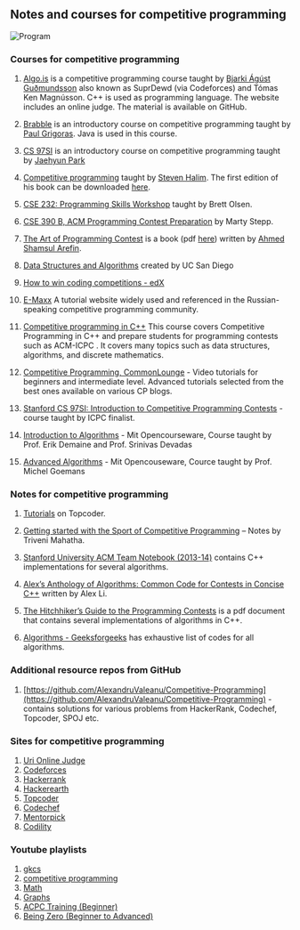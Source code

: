 ## Notes and courses for competitive programming
![Program](https://qph.ec.quoracdn.net/main-qimg-f939681b0b47e5540398244db5c8966f?convert_to_webp=true)
### Courses for competitive programming

1. [Algo.is](http://algo.is) is a competitive programming course taught by [Bjarki Ágúst Guðmundsson](https://github.com/SuprDewd) also known as SuprDewd (via Codeforces) and Tómas Ken Magnússon. C++ is used as programming language. The website includes an online judge. The material is available on GitHub.

2. [Brabble](https://github.com/paul-g/brabble) is an introductory course on competitive programming taught by [Paul Grigoras](https://github.com/paul-g). Java is used in this course.

3. [CS 97SI](http://web.stanford.edu/class/cs97si/) is an introductory course on competitive programming taught by [Jaehyun Park](http://www.stanford.edu/~liszt90/)

4. [Competitive programming](https://sites.google.com/site/stevenhalim/home/material) taught by [Steven Halim](https://sites.google.com/site/stevenhalim/). The first edition of his book can be downloaded [here](http://www.comp.nus.edu.sg/~stevenha/myteaching/competitive_programming/cp1.pdf).

5. [CSE 232: Programming Skills Workshop](https://acm.wustl.edu/cse232/) taught by Brett Olsen.

6. [CSE 390 B, ACM Programming Contest Preparation](http://www.martystepp.com/acm/) by Marty Stepp.

7. [The Art of Programming Contest](http://www.ahmedshamsularefin.id.au/acm-icpc/tutorials/30-my-articles) is a book (pdf [here](http://www.comp.nus.edu.sg/~stevenha/database/Art_of_Programming_Contest_SE_for_uva.pdf)) written by [Ahmed Shamsul Arefin](http://www.newcastle.edu.au/profile/ahmed-arefin).

8. [Data Structures and Algorithms](https://www.coursera.org/specializations/data-structures-algorithms) created by UC San Diego

8. [How to win coding competitions - edX](https://www.edx.org/course/how-win-coding-competitions-secrets-itmox-i2cpx-1)

9. [E-Maxx](http://e-maxx-eng.appspot.com/) A tutorial website widely used and referenced in the Russian-speaking competitive programming community. 

10. [Competitive programming in C++](http://m.el-dosuky.com/course.php?c=competitive-programming-2015) This course covers Competitive Programming in C++ and prepare students for programming contests such as ACM-ICPC . It covers many topics such as data structures, algorithms, and discrete mathematics.  

10. [Competitive Programming, CommonLounge](https://www.commonlounge.com/discussion/d4a14f601eb44281b6c579e73d126cca/main?r=acp) - Video tutorials for beginners and intermediate level. Advanced tutorials selected from the best ones available on various CP blogs.

11. [Stanford CS 97SI: Introduction to Competitive Programming Contests](http://web.stanford.edu/class/cs97si/) - course taught by ICPC finalist.

12. [Introduction to Algorithms](https://ocw.mit.edu/courses/electrical-engineering-and-computer-science/6-006-introduction-to-algorithms-fall-2011/) - Mit Opencourseware, Course taught by Prof. Erik Demaine and Prof. Srinivas Devadas

13. [Advanced Algorithms](https://ocw.mit.edu/courses/electrical-engineering-and-computer-science/6-854j-advanced-algorithms-fall-2008/) - Mit Opencouseware, Cource taught by Prof. Michel Goemans

### Notes for competitive programming

1. [Tutorials](https://www.topcoder.com/community/data-science/data-science-tutorials/) on Topcoder.

2. [Getting started with the Sport of Competitive Programming](https://www.hackerearth.com/notes/getting-started-with-the-sport-of-programming/) – Notes by Triveni Mahatha.

3. [Stanford University ACM Team Notebook (2013-14)](http://stanford.edu/~liszt90/acm/notebook.html) contains C++ implementations for several algorithms.

4. [Alex’s Anthology of Algorithms: Common Code for Contests in Concise C++](https://github.com/Alextrovert/Algorithms-Anthology) written by Alex Li.

5. [The Hitchhiker’s Guide to the Programming Contests](http://comscigate.com/Books/contests/icpc.pdf) is a pdf document that contains several implementations of algorithms in C++.

6. [Algorithms - Geeksforgeeks](http://www.geeksforgeeks.org/fundamentals-of-algorithms/) has exhaustive list of codes for all algorithms.

### Additional resource repos from GitHub

1. [https://github.com/AlexandruValeanu/Competitive-Programming](https://github.com/AlexandruValeanu/Competitive-Programming) - contains solutions for various problems from HackerRank, Codechef, Topcoder, SPOJ etc.

### Sites for competitive programming

1. [Uri Online Judge](https://www.urionlinejudge.com.br/judge/en/login)
2. [Codeforces](http://codeforces.com)
3. [Hackerrank](https://www.hackerrank.com)
4. [Hackerearth](https://www.hackerearth.com/pt-br/)
5. [Topcoder](https://www.topcoder.com/community/competitive-programming/)
6. [Codechef](https://www.codechef.com/)
7. [Mentorpick](http://mentorpick.com)
8. [Codility](http://codility.com)

### Youtube playlists

1. [gkcs](https://www.youtube.com/channel/UCRPMAqdtSgd0Ipeef7iFsKw)
2. [competitive programming](https://www.youtube.com/watch?v=b6QhQSnKNSc&list=PLOoXj-_3QvUajbiBU6xuSb838VzkA_qQ_)
3. [Math](https://www.youtube.com/watch?v=Syx2qDjj7TE&list=PLPt2dINI2MIY7l5zyFd1W28rei3b-AXaJ)
4. [Graphs](https://www.youtube.com/watch?v=yRtCYFPBy8Q&list=PLRKxhQQOfTrmiyT5vOzEqZOcU6EAHEixP)
5. [ACPC Training (Beginner)](https://www.youtube.com/watch?v=g-ug9-imstk&list=PLr7bO3PQtaB98icc2r80iN4Eb4hLNVdUF)
6. [Being Zero (Beginner to Advanced)](https://www.youtube.com/channel/UCybZoq_9MznbzOOhsbNYt9A)
